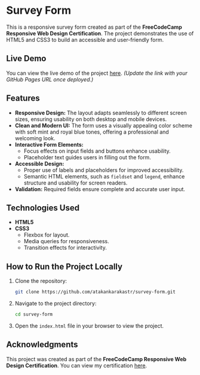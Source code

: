 
# Survey Form

This is a responsive survey form created as part of the **FreeCodeCamp Responsive Web Design Certification**. The project demonstrates the use of HTML5 and CSS3 to build an accessible and user-friendly form.

## Live Demo

You can view the live demo of the project [here](https://github.com/atakankarakastr/survey-form). *(Update the link with your GitHub Pages URL once deployed.)*

## Features

- **Responsive Design:** The layout adapts seamlessly to different screen sizes, ensuring usability on both desktop and mobile devices.
- **Clean and Modern UI:** The form uses a visually appealing color scheme with soft mint and royal blue tones, offering a professional and welcoming look.
- **Interactive Form Elements:**
  - Focus effects on input fields and buttons enhance usability.
  - Placeholder text guides users in filling out the form.
- **Accessible Design:**
  - Proper use of labels and placeholders for improved accessibility.
  - Semantic HTML elements, such as `fieldset` and `legend`, enhance structure and usability for screen readers.
- **Validation:** Required fields ensure complete and accurate user input.

## Technologies Used

- **HTML5**
- **CSS3**
  - Flexbox for layout.
  - Media queries for responsiveness.
  - Transition effects for interactivity.

## How to Run the Project Locally

1. Clone the repository:
   ```bash
   git clone https://github.com/atakankarakastr/survey-form.git
   ```
2. Navigate to the project directory:
   ```bash
   cd survey-form
   ```
3. Open the `index.html` file in your browser to view the project.

## Acknowledgments

This project was created as part of the **FreeCodeCamp Responsive Web Design Certification**. You can view my certification [here](https://www.freecodecamp.org/certification/atakankarakas/responsive-web-design).

